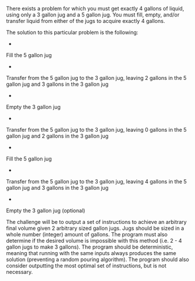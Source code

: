 

There exists a problem for which you must get exactly 4 gallons of liquid, using only a 3 gallon jug and a 5 gallon jug. You must fill, empty, and/or transfer liquid from either of the jugs to acquire exactly 4 gallons.

The solution to this particular problem is the following:

-

Fill the 5 gallon jug

-

Transfer from the 5 gallon jug to the 3 gallon jug, leaving 2 gallons in the 5 gallon jug and 3 gallons in the 3 gallon jug

-

Empty the 3 gallon jug

-

Transfer from the 5 gallon jug to the 3 gallon jug, leaving 0 gallons in the 5 gallon jug and 2 gallons in the 3 gallon jug

-

Fill the 5 gallon jug

-

Transfer from the 5 gallon jug to the 3 gallon jug, leaving 4 gallons in the 5 gallon jug and 3 gallons in the 3 gallon jug

-

Empty the 3 gallon jug (optional)

The challenge will be to output a set of instructions to achieve an arbitrary final volume given 2 arbitrary sized gallon jugs. Jugs should be sized in a whole number (integer) amount of gallons. The program must also determine if the desired volume is impossible with this method (i.e. 2 - 4 gallon jugs to make 3 gallons). The program should be deterministic, meaning that running with the same inputs always produces the same solution (preventing a random pouring algorithm). The program should also consider outputting the most optimal set of instructions, but is not necessary.


